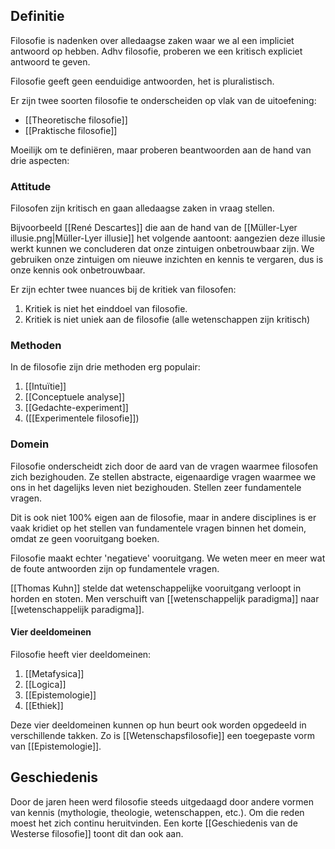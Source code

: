 ## Definitie
Filosofie is nadenken over alledaagse zaken waar we al een impliciet antwoord op hebben. Adhv filosofie, proberen we een kritisch expliciet antwoord te geven.

Filosofie geeft geen eenduidige antwoorden, het is pluralistisch.

Er zijn twee soorten filosofie te onderscheiden op vlak van de uitoefening:
- [[Theoretische filosofie]]
- [[Praktische filosofie]]

Moeilijk om te definiëren, maar proberen beantwoorden aan de hand van drie aspecten:

### Attitude
Filosofen zijn kritisch en gaan alledaagse zaken in vraag stellen.

Bijvoorbeeld [[René Descartes]] die aan de hand van de [[Müller-Lyer illusie.png|Müller-Lyer illusie]] het volgende aantoont: aangezien deze illusie werkt kunnen we concluderen dat onze zintuigen onbetrouwbaar zijn. We gebruiken onze zintuigen om nieuwe inzichten en kennis te vergaren, dus is onze kennis ook onbetrouwbaar.

Er zijn echter twee nuances bij de kritiek van filosofen:
1. Kritiek is niet het einddoel van filosofie.
2. Kritiek is niet uniek aan de filosofie (alle wetenschappen zijn kritisch)

### Methoden
In de filosofie zijn drie methoden erg populair:
1. [[Intuïtie]]
2. [[Conceptuele analyse]]
3. [[Gedachte-experiment]]
4. ([[Experimentele filosofie]])

### Domein 
Filosofie onderscheidt zich door de aard van de vragen waarmee filosofen zich bezighouden. Ze stellen abstracte, eigenaardige vragen waarmee we ons in het dagelijks leven niet bezighouden. Stellen zeer fundamentele vragen.

Dit is ook niet 100% eigen aan de filosofie, maar in andere disciplines is er vaak kridiet op het  stellen van fundamentele vragen binnen het domein, omdat ze geen vooruitgang boeken.

Filosofie maakt echter 'negatieve' vooruitgang. We weten meer en meer wat de foute  antwoorden zijn op fundamentele vragen.

[[Thomas Kuhn]] stelde dat wetenschappelijke vooruitgang verloopt in horden en stoten. Men verschuift van [[wetenschappelijk paradigma]] naar [[wetenschappelijk paradigma]].

#### Vier deeldomeinen
Filosofie heeft vier deeldomeinen:
1. [[Metafysica]]
2. [[Logica]]
3. [[Epistemologie]]
4. [[Ethiek]]

Deze vier deeldomeinen kunnen op hun beurt ook worden opgedeeld in verschillende takken. Zo is [[Wetenschapsfilosofie]] een toegepaste vorm van [[Epistemologie]].

## Geschiedenis
Door de jaren heen werd filosofie steeds uitgedaagd door andere vormen van kennis (mythologie, theologie, wetenschappen, etc.). Om die reden moest het zich continu heruitvinden. Een korte [[Geschiedenis van de Westerse filosofie]] toont dit dan ook aan.